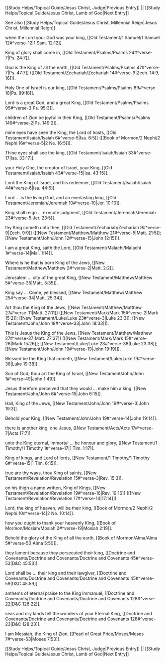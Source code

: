 [[Study Helps/Topical Guide/Jesus Christ, Judge|Previous Entry]]  ||  [[Study Helps/Topical Guide/Jesus Christ, Lamb of God|Next Entry]]

 See also [[Study Helps/Topical Guide/Jesus Christ, Millennial Reign|Jesus Christ, Millennial Reign]]

 when the Lord your God was your king, [[Old Testament/1 Samuel/1 Samuel 12#^verse-12|1 Sam. 12:12]].

 King of glory shall come in, [[Old Testament/Psalms/Psalms 24#^verse-7|Ps. 24:7]].

 God is the King of all the earth, [[Old Testament/Psalms/Psalms 47#^verse-7|Ps. 47:7]] ([[Old Testament/Zechariah/Zechariah 14#^verse-9|Zech. 14:9, 16]]).

 Holy One of Israel is our king, [[Old Testament/Psalms/Psalms 89#^verse-18|Ps. 89:18]].

 Lord is a great God, and a great King, [[Old Testament/Psalms/Psalms 95#^verse-3|Ps. 95:3]].

 children of Zion be joyful in their King, [[Old Testament/Psalms/Psalms 149#^verse-2|Ps. 149:2]].

 mine eyes have seen the King, the Lord of hosts, [[Old Testament/Isaiah/Isaiah 6#^verse-5|Isa. 6:5]] ([[Book of Mormon/2 Nephi/2 Nephi 16#^verse-5|2 Ne. 16:5]]).

 Thine eyes shall see the king, [[Old Testament/Isaiah/Isaiah 33#^verse-17|Isa. 33:17]].

 your Holy One, the creator of Israel, your King, [[Old Testament/Isaiah/Isaiah 43#^verse-15|Isa. 43:15]].

 Lord the King of Israel, and his redeemer, [[Old Testament/Isaiah/Isaiah 44#^verse-6|Isa. 44:6]].

 Lord ... is the living God, and an everlasting king, [[Old Testament/Jeremiah/Jeremiah 10#^verse-10|Jer. 10:10]].

 King shall reign ... execute judgment, [[Old Testament/Jeremiah/Jeremiah 23#^verse-5|Jer. 23:5]].

 thy King cometh unto thee, [[Old Testament/Zechariah/Zechariah 9#^verse-9|Zech. 9:9]] ([[New Testament/Matthew/Matthew 21#^verse-5|Matt. 21:5]]; [[New Testament/John/John 12#^verse-15|John 12:15]]).

 I am a great King, saith the Lord, [[Old Testament/Malachi/Malachi 1#^verse-14|Mal. 1:14]].

 Where is he that is born King of the Jews, [[New Testament/Matthew/Matthew 2#^verse-2|Matt. 2:2]].

 Jerusalem ... city of the great King, [[New Testament/Matthew/Matthew 5#^verse-35|Matt. 5:35]].

 King say ... Come, ye blessed, [[New Testament/Matthew/Matthew 25#^verse-34|Matt. 25:34]].

 Art thou the King of the Jews, [[New Testament/Matthew/Matthew 27#^verse-11|Matt. 27:11]] ([[New Testament/Mark/Mark 15#^verse-2|Mark 15:2]]; [[New Testament/Luke/Luke 23#^verse-3|Luke 23:3]]; [[New Testament/John/John 18#^verse-33|John 18:33]]).

 This Is Jesus the King of the Jews, [[New Testament/Matthew/Matthew 27#^verse-37|Matt. 27:37]] ([[New Testament/Mark/Mark 15#^verse-26|Mark 15:26]]; [[New Testament/Luke/Luke 23#^verse-38|Luke 23:38]]; [[New Testament/John/John 19#^verse-19|John 19:19]]).

 Blessed be the King that cometh, [[New Testament/Luke/Luke 19#^verse-38|Luke 19:38]].

 Son of God; thou art the King of Israel, [[New Testament/John/John 1#^verse-49|John 1:49]].

 Jesus therefore perceived that they would ... make him a king, [[New Testament/John/John 6#^verse-15|John 6:15]].

 Hail, King of the Jews, [[New Testament/John/John 19#^verse-3|John 19:3]].

 Behold your King, [[New Testament/John/John 19#^verse-14|John 19:14]].

 there is another king, one Jesus, [[New Testament/Acts/Acts 17#^verse-7|Acts 17:7]].

 unto the King eternal, immortal ... be honour and glory, [[New Testament/1 Timothy/1 Timothy 1#^verse-17|1 Tim. 1:17]].

 King of kings, and Lord of lords, [[New Testament/1 Timothy/1 Timothy 6#^verse-15|1 Tim. 6:15]].

 true are thy ways, thou King of saints, [[New Testament/Revelation/Revelation 15#^verse-3|Rev. 15:3]].

 on his thigh a name written, King of Kings, [[New Testament/Revelation/Revelation 19#^verse-16|Rev. 19:16]] ([[New Testament/Revelation/Revelation 17#^verse-14|17:14]]).

 Lord, the king of heaven, will be their king, [[Book of Mormon/2 Nephi/2 Nephi 10#^verse-14|2 Ne. 10:14]].

 how you ought to thank your heavenly King, [[Book of Mormon/Mosiah/Mosiah 2#^verse-19|Mosiah 2:19]].

 Behold the glory of the King of all the earth, [[Book of Mormon/Alma/Alma 5#^verse-50|Alma 5:50]].

 they lament because they persecuted their king, [[Doctrine and Covenants/Doctrine and Covenants/Doctrine and Covenants 45#^verse-53|D&C 45:53]].

 Lord shall be ... their king and their lawgiver, [[Doctrine and Covenants/Doctrine and Covenants/Doctrine and Covenants 45#^verse-59|D&C 45:59]].

 anthems of eternal praise to the King Immanuel, [[Doctrine and Covenants/Doctrine and Covenants/Doctrine and Covenants 128#^verse-22|D&C 128:22]].

 seas and dry lands tell the wonders of your Eternal King, [[Doctrine and Covenants/Doctrine and Covenants/Doctrine and Covenants 128#^verse-23|D&C 128:23]].

 I am Messiah, the King of Zion, [[Pearl of Great Price/Moses/Moses 7#^verse-53|Moses 7:53]].

[[Study Helps/Topical Guide/Jesus Christ, Judge|Previous Entry]]  ||  [[Study Helps/Topical Guide/Jesus Christ, Lamb of God|Next Entry]]